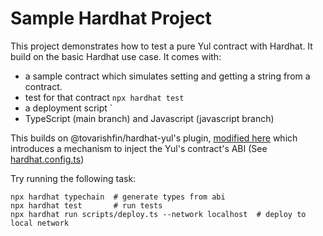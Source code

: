# Sample Hardhat Project

This project demonstrates how to test a pure Yul contract with Hardhat. It build on the basic Hardhat use case. It comes with:
- a sample contract which simulates setting and getting a string from a contract.
- test for that contract `npx hardhat test`
- a deployment script 
`
- TypeScript (main branch) and Javascript (javascript branch)

This builds on @tovarishfin/hardhat-yul's plugin, [modified here](https://github.com/cds-amal/hardhat-yul) which
introduces a mechanism to inject the Yul's contract's ABI (See [hardhat.config.ts](./hardhat.config.ts))

Try running the following task:

```shell
npx hardhat typechain  # generate types from abi
npx hardhat test       # run tests
npx hardhat run scripts/deploy.ts --network localhost  # deploy to local network
```
